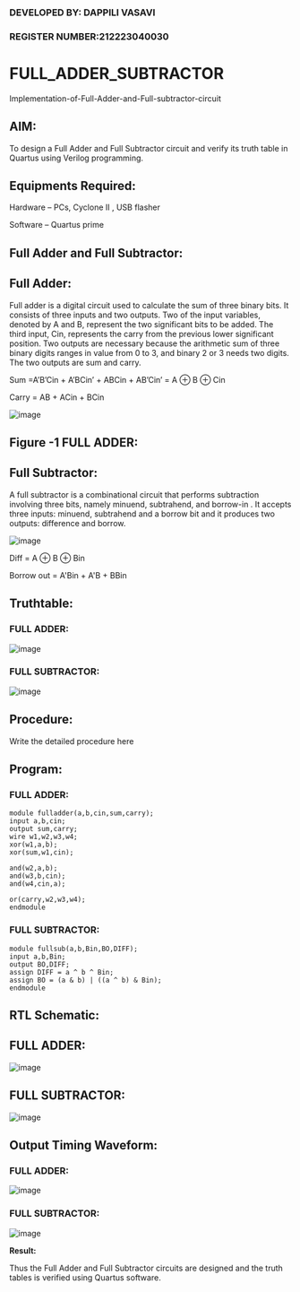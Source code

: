 ### DEVELOPED BY: DAPPILI VASAVI
### REGISTER NUMBER:212223040030
# FULL_ADDER_SUBTRACTOR

Implementation-of-Full-Adder-and-Full-subtractor-circuit

## AIM:

To design a Full Adder and Full Subtractor circuit and verify its truth table in Quartus using Verilog programming.

## Equipments Required:

Hardware – PCs, Cyclone II , USB flasher

Software – Quartus prime

## Full Adder and Full Subtractor:

## Full Adder:

Full adder is a digital circuit used to calculate the sum of three binary bits. It consists of three inputs and two outputs. Two of the input variables, denoted by A and B, represent the two significant bits to be added. The third input, Cin, represents the carry from the previous lower significant position. Two outputs are necessary because the arithmetic sum of three binary digits ranges in value from 0 to 3, and binary 2 or 3 needs two digits. The two outputs are sum and carry.

Sum =A’B’Cin + A’BCin’ + ABCin + AB’Cin’ = A ⊕ B ⊕ Cin 

Carry = AB + ACin + BCin

![image](https://github.com/naavaneetha/FULL_ADDER_SUBTRACTOR/assets/154305477/0f30ba51-5ffb-4198-845f-18e054f675e7)

## Figure -1 FULL ADDER:

## Full Subtractor:

A full subtractor is a combinational circuit that performs subtraction involving three bits, namely minuend, subtrahend, and borrow-in . It accepts three inputs: minuend, subtrahend and a borrow bit and it produces two outputs: difference and borrow.

![image](https://github.com/naavaneetha/FULL_ADDER_SUBTRACTOR/assets/154305477/02b24f51-ab51-4304-9ad6-7b81ffc1ead5)

Diff = A ⊕ B ⊕ Bin 

Borrow out = A'Bin + A'B + BBin

## Truthtable:
### FULL ADDER:
![image](https://github.com/user-attachments/assets/88a530da-5994-4c2b-8297-55baaca5d8fe)


### FULL SUBTRACTOR:
![image](https://github.com/user-attachments/assets/92e86eaf-ef4a-43c6-b0b3-43de9253220b)


## Procedure:

Write the detailed procedure here

## Program:
### FULL ADDER:
```
module fulladder(a,b,cin,sum,carry);
input a,b,cin;
output sum,carry;
wire w1,w2,w3,w4;       
xor(w1,a,b);
xor(sum,w1,cin);        

and(w2,a,b);
and(w3,b,cin);
and(w4,cin,a);

or(carry,w2,w3,w4);
endmodule
```
### FULL SUBTRACTOR:
```
module fullsub(a,b,Bin,BO,DIFF);
input a,b,Bin;
output BO,DIFF;
assign DIFF = a ^ b ^ Bin;
assign BO = (a & b) | ((a ^ b) & Bin);
endmodule
```
## RTL Schematic:
## FULL ADDER:
![image](https://github.com/user-attachments/assets/14dcabea-f219-4aa6-a159-9c1994a2b8b1)

## FULL SUBTRACTOR:
![image](https://github.com/user-attachments/assets/61479c49-811e-4087-8848-c9082a002ddd)

## Output Timing Waveform:
### FULL ADDER:
![image](https://github.com/user-attachments/assets/340a43c1-4ef6-4d34-a3bd-79b2d20f40fd)

### FULL SUBTRACTOR:
![image](https://github.com/user-attachments/assets/b3a5f940-85b0-4ea1-9507-d55d733bf60d)


**Result:**

Thus the Full Adder and Full Subtractor circuits are designed and the truth tables is verified using Quartus software.



